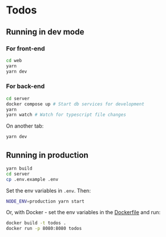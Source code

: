 # Todos

## Running in dev mode

### For front-end

```bash
cd web
yarn
yarn dev
```

### For back-end

```bash
cd server
docker compose up # Start db services for development
yarn
yarn watch # Watch for typescript file changes
```

On another tab:

```bash
yarn dev
```

## Running in production

```bash
yarn build
cd server
cp .env.example .env
```

Set the env variables in `.env`. Then:

```bash
NODE_ENV=production yarn start
```

Or, with Docker - set the env variables in the [Dockerfile](./Dockerfile) and run:

```bash
docker build -t todos .
docker run -p 8080:8080 todos
```
